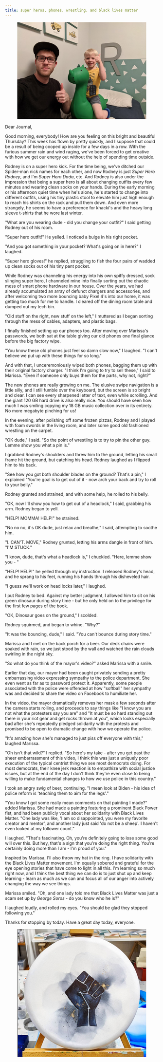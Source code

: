 ```yaml
---
title: super heros, phones, wrestling, and black lives matter
---
```


<figure>
  <a href="/images/banners/2020-06-11.jpg">
    <img alt="banner" src="/images/banners/2020-06-11.jpg"/>
  </a>
</figure>

Dear Journal,

Good morning, everybody!  How are you feeling on this bright and
beautiful Thursday?  This week has flown by pretty quickly, and I
suppose that could be a result of being cooped up inside for a few
days in a row.  With the furious summer rain and wind raging, we've
been forced to get creative with how we get our energy out without the
help of spending time outside.

Rodney is on a super hero kick.  For the time being, we've ditched our
Spider-man nick names for each other, and now Rodney is just _Super
Hero Rodney_, and I'm _Super Hero Dada_, etc.  And Rodney is also
under the impression that being a super hero is all about changing
outfits every few minutes and wearing clean socks on your hands.
During the early morning or his afternoon quiet time when he's alone,
he's started to change into different outfits, using his tiny plastic
stool to elevate him just high enough to reach his shirts on the rack
and pull them down.  And even more strangely, he seems to have a
preference for khacki's and the heavy long sleeve t-shirts that he
wore last winter.

"What are you wearing dude - did you change your outfit?" I said
getting Rodney out of his room.

"Super hero outfit!" He yelled.  I noticed a bulge in his right
pocket.

"And you got something in your pocket?  What's going on in here?" I
laughed.

"Super hero gloves!" he replied, struggling to fish the four pairs of
wadded up clean socks out of his tiny pant pocket.

While Rodney was channeling his energy into his own spiffy dressed,
sock slinging super hero, I channeled mine into finally sorting out
the chaotic mess of smart phone hardware in our house.  Over the
years, we had already accumulated an array of defunct chargers and
accessories, and after welcoming two more bouncing baby Pixel 4's into
our home, it was getting too much for me to handle.  I cleared off the
dining room table and dumped out my tech bin.

"Old stuff on the right, new stuff on the left," I muttered as I began
sorting through the mess of cables, adapters, and plastic bags.

I finally finished setting up our phones too.  After moving over
Marissa's passwords, we both sat at the table giving our old phones
one final glance before the big factory wipe.

"You know these old phones just feel so damn slow now," I laughed.  "I
can't believe we put up with these things for so long."

And with that, I unceremoniously wiped both phones, bagging them up
with their original factory charger.  "I think I'm going to try to
sell these," I said to Marissa.  "Even if someone only buys them for
the parts, why not, right?"

The new phones are really growing on me.  The elusive swipe navigation
is a little silly, and I still fumble over the keyboard, but the
screen is so bright and clear.  I can see every sharpened letter of
text, even while scrolling.  And the giant 120 GB hard drive is also
really nice.  You should have seen how much I was smiling copying my
18 GB music collection over in its entirety.  No more megabyte
pinching for us!

In the evening, after polishing off some frozen pizzas, Rodney and I
played with foam swords in the living room, and later some good old
fashioned wrestling on the carpet.

"OK dude," I said.  "So the point of wrestling is to try to pin the
other guy.  Lemme show you what a pin is."

I grabbed Rodney's shoulders and threw him to the ground, letting his
small frame hit the ground, but catching his head.  Rodney laughed as
I flipped him to his back.

"See how you got both shoulder blades on the ground?  That's a pin," I
explained "You're goal is to get out of it - now arch your back and
try to roll to your belly."

Rodney grunted and strained, and with some help, he rolled to his
belly.

"OK, now I'll show you how to get out of a headlock," I said, grabbing
his arm.  Rodney began to yell.

"HELP!  MOMMA!  HELP!" he strained.

"No no no, it's OK dude, just relax and breathe," I said, attempting
to soothe him.

"I.  CAN'T.  MOVE," Rodney grunted, letting his arms dangle in front
of him.  "I'M STUCK."

"I know, dude, that's what a headlock is," I chuckled.  "Here, lemme
show you - "

"HELP!  HELP!" he yelled through my instruction.  I released Rodney's
head, and he sprang to his feet, running his hands through his
disheveled hair.

"I guess we'll work on head locks later," I laughed.

I put Rodney to bed.  Against my better judgment, I allowed him to sit
on his green dinosaur during story time - but he only held on to the
privilege for the first few pages of the book.

"OK, Dinosaur goes on the ground," I scolded.

Rodney squirmed, and began to whine.  "Why?"

"It was the bouncing, dude," I said.  "You can't bounce during story
time."

Marissa and I met on the back porch for a beer.  Our deck chairs were
soaked with rain, so we just stood by the wall and watched the rain
clouds swirling in the night sky.

"So what do you think of the mayor's video?" asked Marissa with a
smile.

Earlier that day, our mayor had been caught privately sending a pretty
embarrassing video expressing sympathy to the police department.  She
even went as far as to password protect it.  Apparently, some people
associated with the police were offended at how "softball" her
sympathy was and decided to share the video on Facebook to humiliate
her.

In the video, the mayor dramatically removes her mask a few seconds
after the camera starts rolling, and proceeds to say things like "I
know you are not what the protesters say you are" and "It must be so
hard standing out there in your riot gear and get rocks thrown at
you", which looks especially bad after she's repeatedly pledged
solidarity with the protests and promised to be open to dramatic
change with how we operate the police.

"It's amazing how she's managed to just piss off everyone with this,"
laughed Marissa.

"Oh isn't that wild?" I replied.  "So here's my take - after you get
past the sheer embarrassment of this video, I think this was just a
uniquely poor execution of the typical centrist thing we see most
democrats doing.  For most democrats, their knee jerk reaction is to
empathize with social justice issues, but at the end of the day I
don't think they're even close to being willing to make fundamental
changes to how we use police in this country."

I took an angry swig of beer, continuing.  "I mean look at Biden - his
idea of police reform is 'teaching them to aim for the legs'."

"You know I got some really mean comments on that painting I made?"
added Marissa.  She had made a painting featuring a prominent Black
Power fist, and had been publicly vocal about her solidarity with
Black Lives Matter.  "One lady was like, 'I am so disappointed, you
were my favorite creator and mentor', and another lady just said 'do
not be a sheep'.  I haven't even looked at my follower count."

I laughed.  "That's fascinating.  Oh, you're definitely going to lose
some good will over this.  But hey, that's a sign that you're doing
the right thing.  You're certainly doing more than I am - I'm proud of
you."

Inspired by Marissa, I'll also throw my hat in the ring.  I have
solidarity with the Black Lives Matter movement.  I'm equally sobered
and grateful for the eye opening stories that have come to light in
all this.  I'm learning so much right now, and I think the best thing
we can do is to just shut up and keep learning - learn as much as we
can and focus all of our anger into actively changing the way we see
things.

Marissa smiled.  "Oh, and one lady told me that Black Lives Matter was
just a scam set up by _George Soros_ - do you know who he is?"

I laughed loudly, and rolled my eyes.  "You should be glad they
stopped following you."

Thanks for stopping by today.  Have a great day today, everyone.

<figure>
  <a href="/images/rest-in-power.png">
    <img alt="rest in power" src="/images/rest-in-power.png"/>
  </a>
</figure>
